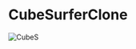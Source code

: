 # CubeSurferClone
![CubeS](https://user-images.githubusercontent.com/85257891/147809872-43c24db7-5285-48c8-9de9-8277acd3ce34.png)
